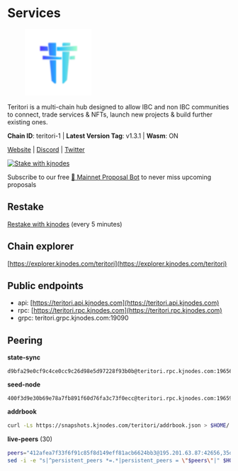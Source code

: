 # Services

<figure><img src="https://raw.githubusercontent.com/kj89/cosmos-images/main/logos/teritori.png" width="150" alt=""><figcaption></figcaption></figure>

Teritori is a multi-chain hub designed to allow IBC and non IBC communities  to connect, trade services & NFTs, launch new projects & build further existing ones.

**Chain ID**: teritori-1 | **Latest Version Tag**: v1.3.1 | **Wasm**: ON

[Website](https://teritori.com) | [Discord](https://discord.gg/teritori) | [Twitter](https://twitter.com/TeritoriNetwork)

[![Stake with kjnodes](https://i.ibb.co/cr44Q8j/button-stake-with-kjnodes.png)](https://restake.app/teritori/torivaloper184ln03hkpt75uhrrr26f66kvcqvf4yn4nc2xjm)

Subscribe to our free [🤖 Mainnet Proposal Bot](https://t.me/kjnodes_proposal_bot) to never miss upcoming proposals

## Restake

[Restake with kjnodes](https://restake.app/teritori/torivaloper184ln03hkpt75uhrrr26f66kvcqvf4yn4nc2xjm) (every 5 minutes)
## Chain explorer
[https://explorer.kjnodes.com/teritori](https://explorer.kjnodes.com/teritori)

## Public endpoints

* api: [https://teritori.api.kjnodes.com](https://teritori.api.kjnodes.com)
* rpc: [https://teritori.rpc.kjnodes.com](https://teritori.rpc.kjnodes.com)
* grpc: teritori.grpc.kjnodes.com:19090

## Peering

**state-sync**

```text
d9bfa29e0cf9c4ce0cc9c26d98e5d97228f93b0b@teritori.rpc.kjnodes.com:19656
```

**seed-node**

```text
400f3d9e30b69e78a7fb891f60d76fa3c73f0ecc@teritori.rpc.kjnodes.com:19659
```

**addrbook**
```bash
curl -Ls https://snapshots.kjnodes.com/teritori/addrbook.json > $HOME/.teritorid/config/addrbook.json
```

**live-peers** (30)
```bash
peers="412afea7f33f6f91c85f8d149eff81acb6624bb3@195.201.63.87:42656,35de81a10ed992e427e6eb1d0d9ec3622d0f37fe@193.70.47.90:15956,406fc7fe86ba396cb7fc8616c546f21a1d3c51cd@89.58.57.158:26656,0b27217386756577e1eadf00c4169dc8f041e522@51.210.7.219:26656,76ac8106e8b1169f1ef28f5c45558750db85d3dc@65.108.239.241:26656,e1b058e5cfa2b836ddaa496b10911da62dcf182e@138.201.8.248:26656,2b4f46e601fb4ede2a0c98976337e3afdaa50dac@65.108.238.102:15956,63c28f10976800fd783930067d3d3a4eef358b28@173.215.85.171:20070,ebc272824924ea1a27ea3183dd0b9ba713494f83@95.214.52.139:27166,41caa4106f68977e3a5123e56f57934a2d34a1c1@185.16.38.210:27166,e726816f42831689eab9378d5d577f1d06d25716@176.9.188.21:26656,920f32f409bbb18b641cdc9513545e2e016c2c62@142.132.203.60:26656,d40face481bc00a617d9a29c39be412a776e28c2@116.202.36.240:10656,89757803f40da51678451735445ad40d5b15e059@134.65.192.221:26656,106490318e51355bc6d72e7941a0080f8b8256b9@185.16.39.14:26656,fb228fa92234e9e92614078cfe1994b2252ada56@162.55.245.149:2110,0e189bbc6db606a14950a0e59641b798a255c3c8@65.109.37.154:3000,722b63e6c65628b929f22013dcbcde980210cb44@176.9.127.54:26656,5b9cb0bd49a09df34d43757ec52c14d56d13200c@69.197.23.33:26656,6085c32b26fb1baa4b16b426f5d56f2fff81cfc7@135.181.165.246:26656,2aab2f1c2c9b2a74c05ff53107f53b9b5cf75e6c@195.189.96.121:51656,c12c1ed98ab1f24266980c1f05ed0ca8812ca7aa@95.217.192.230:16656,49ac240331bf10f6a0e39969d9b2e8d624b15445@65.108.235.166:19656,15e7d5ef19a373da5ca7aebbe3b57203f21e0a07@198.244.179.127:26656,c670830fdf60374f008fa4a4eb851deddcdaef5b@65.109.88.107:46656,45f2d4f8ed2ef8d71a257cdeed27123f5fe3bef4@141.94.109.71:10356,d9bfa29e0cf9c4ce0cc9c26d98e5d97228f93b0b@65.109.88.38:19656,ec8608f6c529a15b7a0aa9a4b40151a08dc32fe4@65.109.65.221:26796,8e1e342208f400bb10677617d4f08b31a3b48877@138.201.61.159:26656,2ba7cf5b48b06bfbced1cb2a634b4cbb52c24cfc@65.108.69.121:29556"
sed -i -e "s|^persistent_peers *=.*|persistent_peers = \"$peers\"|" $HOME/.teritorid/config/config.toml
```
